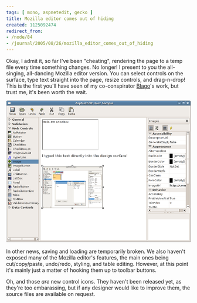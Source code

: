 ```yaml
---
tags: [ mono, aspnetedit, gecko ]
title: Mozilla editor comes out of hiding
created: 1125092474
redirect_from:
- /node/84
- /journal/2005/08/26/mozilla_editor_comes_out_of_hiding
---
```

Okay, I admit it, so far I've been "cheating", rendering the page to a temp file
every time something changes. No longer! I present to you the all-singing,
all-dancing Mozilla editor version. You can select controls on the surface, type
text straight into the page, resize controls, and drag-n-drop! This is the first
you'll have seen of my co-conspirator [Blago](http://www.dachev.com/blog)'s
work, but trust me, it's been worth the wait.<!--break-->

![Screenshot of the AspNetEdit designer](/files/images/MonoScreenshots/AspNetEdit3.png)

In other news, saving and loading are temporarily broken. We also haven't
exposed many of the Mozilla editor's features, the main ones being
cut/copy/paste, undo/redo, styling, and table editing. However, at this point
it's mainly just a matter of hooking them up to toolbar buttons.

Oh, and those _are_ new control icons. They haven't been released yet, as
they're too embarassing, but if any designer would like to improve them, the
source files are available on request.